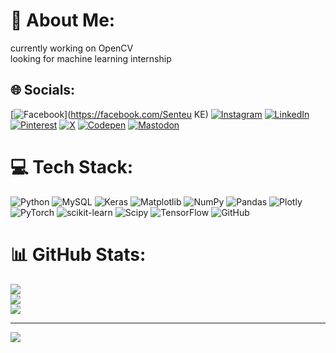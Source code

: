 # 💫 About Me:
currently working on OpenCV<br>looking for machine learning internship


## 🌐 Socials:
[![Facebook](https://img.shields.io/badge/Facebook-%231877F2.svg?logo=Facebook&logoColor=white)](https://facebook.com/Senteu KE) [![Instagram](https://img.shields.io/badge/Instagram-%23E4405F.svg?logo=Instagram&logoColor=white)](https://instagram.com/@le_senteu) [![LinkedIn](https://img.shields.io/badge/LinkedIn-%230077B5.svg?logo=linkedin&logoColor=white)](https://linkedin.com/in/www.linkedin.com/in/joshua-senteu-200109247) [![Pinterest](https://img.shields.io/badge/Pinterest-%23E60023.svg?logo=Pinterest&logoColor=white)](https://pinterest.com/https://pin.it/1TeA2JhNV) [![X](https://img.shields.io/badge/X-black.svg?logo=X&logoColor=white)](https://x.com/@SenteuJoshua) [![Codepen](https://img.shields.io/badge/Codepen-000000?style=for-the-badge&logo=codepen&logoColor=white)](https://codepen.io/@Joshua-Senteu) [![Mastodon](https://img.shields.io/badge/-MASTODON-%232B90D9?style=for-the-badge&logo=mastodon&logoColor=white)](https://mastodon.social/@@senteu) 

# 💻 Tech Stack:
![Python](https://img.shields.io/badge/python-3670A0?style=for-the-badge&logo=python&logoColor=ffdd54) ![MySQL](https://img.shields.io/badge/mysql-4479A1.svg?style=for-the-badge&logo=mysql&logoColor=white) ![Keras](https://img.shields.io/badge/Keras-%23D00000.svg?style=for-the-badge&logo=Keras&logoColor=white) ![Matplotlib](https://img.shields.io/badge/Matplotlib-%23ffffff.svg?style=for-the-badge&logo=Matplotlib&logoColor=black) ![NumPy](https://img.shields.io/badge/numpy-%23013243.svg?style=for-the-badge&logo=numpy&logoColor=white) ![Pandas](https://img.shields.io/badge/pandas-%23150458.svg?style=for-the-badge&logo=pandas&logoColor=white) ![Plotly](https://img.shields.io/badge/Plotly-%233F4F75.svg?style=for-the-badge&logo=plotly&logoColor=white) ![PyTorch](https://img.shields.io/badge/PyTorch-%23EE4C2C.svg?style=for-the-badge&logo=PyTorch&logoColor=white) ![scikit-learn](https://img.shields.io/badge/scikit--learn-%23F7931E.svg?style=for-the-badge&logo=scikit-learn&logoColor=white) ![Scipy](https://img.shields.io/badge/SciPy-%230C55A5.svg?style=for-the-badge&logo=scipy&logoColor=%white) ![TensorFlow](https://img.shields.io/badge/TensorFlow-%23FF6F00.svg?style=for-the-badge&logo=TensorFlow&logoColor=white) ![GitHub](https://img.shields.io/badge/github-%23121011.svg?style=for-the-badge&logo=github&logoColor=white)
# 📊 GitHub Stats:
![](https://github-readme-stats.vercel.app/api?username=senteujoshua&theme=dark&hide_border=false&include_all_commits=false&count_private=false)<br/>
![](https://github-readme-streak-stats.herokuapp.com/?user=senteujoshua&theme=dark&hide_border=false)<br/>
![](https://github-readme-stats.vercel.app/api/top-langs/?username=senteujoshua&theme=dark&hide_border=false&include_all_commits=false&count_private=false&layout=compact)

---
[![](https://visitcount.itsvg.in/api?id=senteujoshua&icon=0&color=0)](https://visitcount.itsvg.in)

<!-- Proudly created with GPRM ( https://gprm.itsvg.in ) -->
